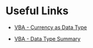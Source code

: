 # Useful Links

- [VBA - Currency as Data Type](https://docs.microsoft.com/en-us/office/vba/language/reference/user-interface-help/currency-data-type)

- [VBA - Data Type Summary](https://docs.microsoft.com/en-us/office/vba/language/reference/user-interface-help/data-type-summary)